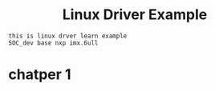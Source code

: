 # <center> Linux Driver Example
    this is linux drver learn example 
    SOC_dev base nxp imx.6ull
    
# chatper 1

